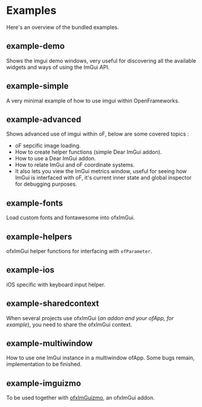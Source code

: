 # Examples

Here's an overview of the bundled examples.

## example-demo    
Shows the imgui demo windows, very useful for discovering all the available widgets and ways of using the ImGui API.

## example-simple
A very minimal example of how to use imgui within OpenFrameworks.

## example-advanced
Shows advanced use of imgui within oF, below are some covered topics :
 - oF sepcific image loading.
 - How to create helper functions (simple Dear ImGui addon).
 - How to use a Dear ImGui addon.
 - How to relate ImGui and oF coordinate systems.
 - It also lets you view the ImGui metrics window, useful for seeing how ImGui is interfaced with oF, it's current inner state and global inspector for debugging purposes.

## example-fonts
Load custom fonts and fontawesome into ofxImGui.

## example-helpers
ofxImGui helper functions for interfacing with `ofParameter`.

## example-ios  
iOS specific with keyboard input helper.

## example-sharedcontext
When several projects use ofxImGui (*an addon and your ofApp, for example*), you need to share the ofxImGui context.

## example-multiwindow
How to use one ImGui instance in a multiwindow ofApp. Some bugs remain, implementation to be finished.

## example-imguizmo
To be used together with [ofxImGuizmo](https://github.com/nariakiiwatani/ofxImGuizmo.git), an ofxImGui addon.
